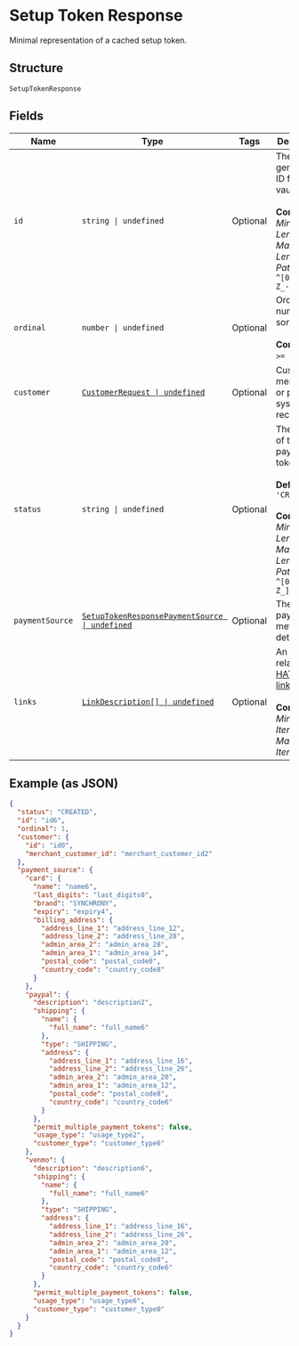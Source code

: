
# Setup Token Response

Minimal representation of a cached setup token.

## Structure

`SetupTokenResponse`

## Fields

| Name | Type | Tags | Description |
|  --- | --- | --- | --- |
| `id` | `string \| undefined` | Optional | The PayPal-generated ID for the vault token.<br><br>**Constraints**: *Minimum Length*: `1`, *Maximum Length*: `36`, *Pattern*: `^[0-9a-zA-Z_-]+$` |
| `ordinal` | `number \| undefined` | Optional | Ordinal number for sorting.<br><br>**Constraints**: `>= 1`, `<= 99` |
| `customer` | [`CustomerRequest \| undefined`](../../doc/models/customer-request.md) | Optional | Customer in merchant's or partner's system of records. |
| `status` | `string \| undefined` | Optional | The status of the payment token.<br><br>**Default**: `'CREATED'`<br><br>**Constraints**: *Minimum Length*: `1`, *Maximum Length*: `255`, *Pattern*: `^[0-9A-Z_]+$` |
| `paymentSource` | [`SetupTokenResponsePaymentSource \| undefined`](../../doc/models/setup-token-response-payment-source.md) | Optional | The setup payment method details. |
| `links` | [`LinkDescription[] \| undefined`](../../doc/models/link-description.md) | Optional | An array of related [HATEOAS links](/api/rest/responses/#hateoas).<br><br>**Constraints**: *Minimum Items*: `1`, *Maximum Items*: `32` |

## Example (as JSON)

```json
{
  "status": "CREATED",
  "id": "id6",
  "ordinal": 1,
  "customer": {
    "id": "id0",
    "merchant_customer_id": "merchant_customer_id2"
  },
  "payment_source": {
    "card": {
      "name": "name6",
      "last_digits": "last_digits0",
      "brand": "SYNCHRONY",
      "expiry": "expiry4",
      "billing_address": {
        "address_line_1": "address_line_12",
        "address_line_2": "address_line_28",
        "admin_area_2": "admin_area_28",
        "admin_area_1": "admin_area_14",
        "postal_code": "postal_code0",
        "country_code": "country_code8"
      }
    },
    "paypal": {
      "description": "description2",
      "shipping": {
        "name": {
          "full_name": "full_name6"
        },
        "type": "SHIPPING",
        "address": {
          "address_line_1": "address_line_16",
          "address_line_2": "address_line_26",
          "admin_area_2": "admin_area_20",
          "admin_area_1": "admin_area_12",
          "postal_code": "postal_code8",
          "country_code": "country_code6"
        }
      },
      "permit_multiple_payment_tokens": false,
      "usage_type": "usage_type2",
      "customer_type": "customer_type6"
    },
    "venmo": {
      "description": "description6",
      "shipping": {
        "name": {
          "full_name": "full_name6"
        },
        "type": "SHIPPING",
        "address": {
          "address_line_1": "address_line_16",
          "address_line_2": "address_line_26",
          "admin_area_2": "admin_area_20",
          "admin_area_1": "admin_area_12",
          "postal_code": "postal_code8",
          "country_code": "country_code6"
        }
      },
      "permit_multiple_payment_tokens": false,
      "usage_type": "usage_type6",
      "customer_type": "customer_type0"
    }
  }
}
```

